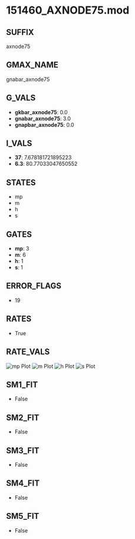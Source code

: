 # 151460_AXNODE75.mod

## SUFFIX

axnode75

## GMAX_NAME

gnabar_axnode75

## G_VALS

- **gkbar_axnode75**: 0.0
- **gnabar_axnode75**: 3.0
- **gnapbar_axnode75**: 0.0

## I_VALS

- **37**: 7.678181721895223
- **6.3**: 80.77033047650552

## STATES

- mp
- m
- h
- s

## GATES

- **mp**: 3
- **m**: 6
- **h**: 1
- **s**: 1

## ERROR_FLAGS

- 19

## RATES

- True

## RATE_VALS

![mp Plot](/Users/pbozelos/Dropbox/icg-Chai-Panos/supermodels/output_markdown_files/Na/151460_AXNODE75.mod/images/mp.png)
![m Plot](/Users/pbozelos/Dropbox/icg-Chai-Panos/supermodels/output_markdown_files/Na/151460_AXNODE75.mod/images/m.png)
![h Plot](/Users/pbozelos/Dropbox/icg-Chai-Panos/supermodels/output_markdown_files/Na/151460_AXNODE75.mod/images/h.png)
![s Plot](/Users/pbozelos/Dropbox/icg-Chai-Panos/supermodels/output_markdown_files/Na/151460_AXNODE75.mod/images/s.png)

## SM1_FIT

- False

## SM2_FIT

- False

## SM3_FIT

- False

## SM4_FIT

- False

## SM5_FIT

- False

